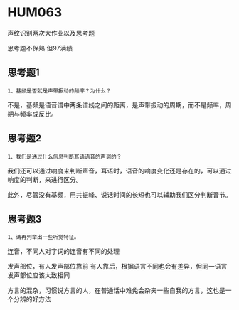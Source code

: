 # HUM063
声纹识别两次大作业以及思考题

思考题不保熟 但97满绩



## 思考题1

`1、基频是否就是声带振动的频率？为什么？`

不是，基频是语音谱中两条谱线之间的距离，是声带振动的周期，而不是频率，周期与频率成反比。



## 思考题2

`1、我们是通过什么信息判断耳语语音的声调的？`

我们还可以通过响度来判断声音，耳语时，语音的响度变化还是存在的，可以通过响度的判断，来进行区分。

此外，尽管没有基频，用共振峰、说话时间的长短也可以辅助我们区分判断音节。



## 思考题3

`1、请再列举出一些听觉特征。`

连音，不同人对字词的连音有不同的处理

发声部位，有人发声部位靠前 有人靠后，根据语言不同也会有差异，但同一语言发声部位应该大致相同

方言的混杂，习惯说方言的人，在普通话中难免会杂夹一些自我的方言，这也是一个分辨的好方法
